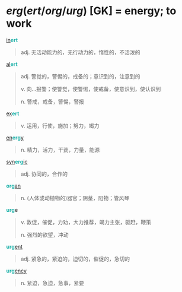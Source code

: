 # _erg_(_ert_/_org_/_urg_) [GK] = energy; to work

[in](in-.1.md)<b style="color: #20B2AA;">ert</b>
> adj. 无活动能力的，无行动力的，惰性的，不活泼的

[al](ad-.md)<b style="color: #20B2AA;">ert</b>
> adj. 警觉的，警惕的，戒备的；意识到的，注意到的
>
> v. 向…报警；使警觉，使警惕，使戒备，使意识到，使认识到
>
> n. 警戒，戒备，警惕，警报

[ex](ex-.md)<b style="color: #20B2AA;">ert</b>
> v. 运用，行使，施加；努力，竭力

[en](en-.md)<b style="color: #20B2AA;">erg</b>[y](-y.2.md)
> n. 精力，活力，干劲，力量，能源

[syn](sym-.md)<b style="color: #20B2AA;">erg</b>[ic](-ic.md)
> adj. 协同的，合作的

<b style="color: #20B2AA;">org</b>[an](-an.2.md)
> n. (人体或动植物的)器官；阴茎，阳物；管风琴

<b style="color: #20B2AA;">urg</b>e
> v. 敦促，催促，力劝，大力推荐，竭力主张，驱赶，鞭策
>
> n. 强烈的欲望，冲动

<b style="color: #20B2AA;">urg</b>[ent](-ent.md)
> adj. 紧急的，紧迫的，迫切的，催促的，急切的

<b style="color: #20B2AA;">urg</b>[ency](-ence.md)
> n. 紧迫，急迫，急事，紧要